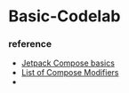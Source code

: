 # Basic-Codelab

### reference

- [Jetpack Compose basics](https://developer.android.com/codelabs/jetpack-compose-basics#0)
- [List of Compose Modifiers](https://developer.android.com/jetpack/compose/modifiers-list)
- 
